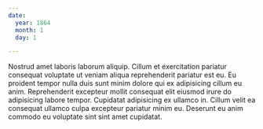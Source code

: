 ```yaml
---
date:
  year: 1864
  month: 1
  day: 1

---
```

Nostrud amet laboris laborum aliquip. Cillum et exercitation pariatur consequat voluptate ut veniam aliqua reprehenderit pariatur est eu. Eu proident tempor nulla duis sunt minim dolore qui ex adipisicing cillum eu anim. Reprehenderit excepteur mollit consequat elit eiusmod irure do adipisicing labore tempor. Cupidatat adipisicing ex ullamco in. Cillum velit ea consequat ullamco culpa excepteur pariatur minim eu. Deserunt eu anim commodo eu voluptate sint sint amet cupidatat.
